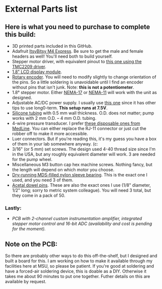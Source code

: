 # External Parts list
## Here is what you need to purchase to complete this build:

* 3D printed parts included in this GitHub.
* Adafruit [ItsyBitsy M4 Express](https://www.adafruit.com/product/3800). Be sure to get the male and female headers as well! You'll need both to build yourself.
* Stepper motor driver, with equivalent pinout to [this one using the TMC2209 driver](https://www.amazon.com/gp/product/B07ZPV4HFP/).
* [1.8" LCD display module](https://www.amazon.com/gp/product/B07VBSZ2HX).
* [Rotary encoder](https://www.amazon.com/gp/product/B06XQTHDRR/). You will need to modify slightly to change orientation of the pins. So a little soldering is unavoidable until I find an encoder without pins that isn't junk. Note: __this is not a potentiometer__.
* 1.8° stepper motor. Either [NEMA-17](https://www.amazon.com/STEPPERONLINE-Bipolar-Stepper-22-6oz-Extruder/dp/B00PNEQ79Q/) or [NEMA-11](https://www.amazon.com/Iverntech-Stepper-Printer-Machine-Robotics/dp/B07PNV7RBW/) will work with the unit as designed.
* Adjustable AC/DC power supply. I usually use [this one](https://www.amazon.com/gp/product/B07N18XN84/) since it has other tips to use long0-term. __This setup runs at 7.5V__.
* [Silicone tubing](https://www.amazon.com/VictorsHome-Silicone-Flexible-Transfer-Transparent/dp/B09DKWWRSG) with 0.5 mm wall thickness. O.D. does not matter; pump works with 2 mm O.D. – 4 mm O.D. tubing.
* 4-wire pressure transducer. I prefer [these disposable ones from MedLine](https://www.medline.com/product/Head/Z05-PF154670). You can either replace the RJ-11 connector or just cut the robber off to make it more accessible.
* Luer connectors. But if you're reading this, it's my guess you have a box of them in your lab somewhere anyway. (c:
* 3/16" (or 5 mm) set screws. The design used 4-40 thread size since I'm in the USA, but any roughly equivalent diameter will work. 3 are needed for the pump wheel.
* Miscellaneous M3 button cap hex machine screws. Nothing fancy, but the length will depend on which motor you choose.
* [Dry-running MDS-filled nylon sleeve bearing](https://www.mcmaster.com/6294K401/). This is the exact one I used, and you need 3 of them.
* [Acetal dowel pins](https://www.mcmaster.com/97155A426/). These are also the exact ones I use (1/8" diameter, 1/2" long; sorry to metric system colleague). You will need 3 total, but they come in a pack of 50.

### Lastly:
* *PCB with 2-channel custom instrumentation amplifier, integrated stepper motor control and 16-bit ADC (availability and cost is pending for the moment).*

## Note on the PCB:
So there are probably other ways to do this off-the-shelf, but I designed and built a board for this. I am working on how to make it available through my facilities here at MSU, so please be patient. If you're good at soldering and have a forced-air soldering device, this is doable as a DIY. Otherwise it takes me about 90 minutes to put one together. Futher details on this are available by request.
